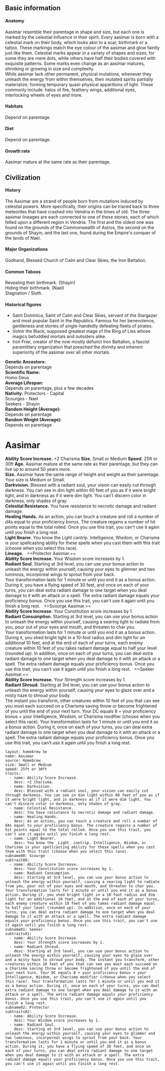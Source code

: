 ## Basic information
#### Anatomy
Aasimar resemble their parentage in shape and size, but each one is marked by the celestial influence in their spirit. Every aasimar is born with a celestial mark on their body, which looks akin to a scar, birthmark or a tattoo. These markings match the eye colour of the aasimar and glow faintly just like them. Celestial marks appear in a variety of shapes and sizes, for some they are mere dots, while others have half their bodies covered with exquisite patterns. Some marks even change as an aasimar matures, shrinking or growing in size and complexity.  
While aasimar lack other permanent, physical mutations, whenever they unleash the energy from within themselves, their mutated spirits partially materialize, forming temporary quasi-physical apparitions of light. These commonly include: halos of fire, feathery wings, additional eyes, interlocking wheels of eyes and more.
#### Habitats
Depend on parentage.
#### Diet
Depend on parentage.
#### Growth rate
Aasimar mature at the same rate as their parentage.
## Civilization
#### History
The Aasimar are a strand of people born from mutations induced by celestial powers. More specifically, their origins can be traced back to three meteorites that have crashed into Vendria in the times of old. The three aasimar lineages are each connected to one of these stones, each of which felled upon a different region in Vendria. The first and the oldest one was found on the grounds of the Commonwealth of Astros, the second on the grounds of Shayin, and the last one, found during the Empire's conquer of the lands of Nael.
#### Major Organizations
Godhand, Blessed Church of Calm and Clear Skies, the Iron Battalion.
#### Common Taboos
Revealing their birthmark. (Shayin)  
Hiding their birthmark. (Nael)  
Stagnation / Sloth.
#### Historical figures
- Saint Dominica, Saint of Calm and Clear Skies, servant of the Stargazer and most popular Saint in the Republics. Famous for her benevolence, gentleness and stories of single-handedly defeating fleets of pirates.
- Votnir the Black, supposed greatest mage of the Ring of Lies whose magics befuddled mortals and outsiders alike.
- Iron Friar, creator of the now mostly defunct Iron Battalion, a fascist paramilitary organization that preached the divinity and inherent superiority of the aasimar over all other mortals.

**Genetic Ancestors:**  
Depends on parentage  
**Scientific Name:**  
Homo Deus  
**Average Lifespan:**  
Depends on parentage, plus a few decades  
**Nativity:**
Protectors - Capital  
Scourges - Nael  
Seekers - Shayin  
**Random Height (Average):**  
Depends on parentage  
**Random Weight (Average):**  
Depends on parentage
# Aasimar
**Ability Score Increase.** +2 Charisma
**Size.** Small or Medium
**Speed.** 25ft or 30ft
**Age.** Aasimar mature at the same rate as their parentage, but they can live up to around 50 years more.  
**Size.** Aasimar have the same range of height and weight as their parentage. Your size is Medium or Small.  
**Darkvision.** Blessed with a radiant soul, your vision can easily cut through darkness. You can see in dim light within 60 feet of you as if it were bright light, and in darkness as if it were dim light. You can't discern color in darkness, only shades of gray.  
**Celestial Resistance.** You have resistance to necrotic damage and radiant damage.  
**Healing Hands.** As an action, you can touch a creature and roll a number of d4s equal to your proficiency bonus. The creature regains a number of hit points equal to the total rolled. Once you use this trait, you can't use it again until you finish a long rest.  
**Light Bearer.** You know the _Light_ cantrip. Intelligence, Wisdom, or Charisma is your spellcasting ability for these spells when you cast them with this trait (choose when you select this race).  
**Lineage.**   
==Protector Aasimar.==  
**Ability Score Increase.** Your Wisdom score increases by 1.  
**Radiant Soul.** Starting at 3rd level, you can use your bonus action to unleash the energy within yourself, causing your eyes to glimmer and two luminous, incorporeal wings to sprout from your back.  
Your transformation lasts for 1 minute or until you end it as a bonus action. During it, you have a flying speed of 30 feet, and once on each of your turns, you can deal extra radiant damage to one target when you deal damage to it with an attack or a spell. The extra radiant damage equals your proficiency bonus. Once you use this trait, you can't use it again until you finish a long rest.   ==Scourge Aasimar.==  
**Ability Score Increase.** Your Constitution score increases by 1.  
**Radiant Consumption.** Starting at 3rd level, you can use your bonus action to unleash the energy within yourself, causing a searing light to radiate from you, pour out of your eyes and mouth, and threaten to char you.  
Your transformation lasts for 1 minute or until you end it as a bonus action. During it, you shed bright light in a 10-foot radius and dim light for an additional 10 feet, and at the end of each of your turns, each enemy creature within 10 feet of you takes radiant damage equal to half your level (rounded up). In addition, once on each of your turns, you can deal extra radiant damage to one target when you deal damage to it with an attack or a spell. The extra radiant damage equals your proficiency bonus. Once you use this trait, you can't use it again until you finish a long rest.   ==Seeker Aasimar.==  
**Ability Score Increase.** Your Strength score increases by 1.  
**Radiant Shroud.** Starting at 3rd level, you can use your bonus action to unleash the energy within yourself, causing your eyes to glaze over and a misty haze to shroud your body.  
The instant you transform, other creatures within 10 feet of you that can see you must each succeed on a Charisma saving throw or become frightened of you until the end of your next turn. Your DC equals 8 + your proficiency bonus + your Intelligence, Wisdom, or Charisma modifier (choose when you select this race). Your transformation lasts for 1 minute or until you end it as a bonus action. During it, once on each of your turns, you can deal extra radiant damage to one target when you deal damage to it with an attack or a spell. The extra radiant damage equals your proficiency bonus. Once you use this trait, you can't use it again until you finish a long rest.
```statblock
layout: homebrew 5e
name: Aasimar
source: Homebrew
size: Small or Medium
speed: 25ft or 30ft
traits:
  - name: Ability Score Increase.
    desc: +2 Charisma.
  - name: Darkvision.
    desc: Blessed with a radiant soul, your vision can easily cut through darkness. You can see in dim light within 60 feet of you as if it were bright light, and in darkness as if it were dim light. You can't discern color in darkness, only shades of gray.
  - name: Celestial Resistance.
    desc: You have resistance to necrotic damage and radiant damage.
  - name: Healing Hands.
    desc: As an action, you can touch a creature and roll a number of d4s equal to your proficiency bonus. The creature regains a number of hit points equal to the total rolled. Once you use this trait, you can't use it again until you finish a long rest.
  - name: Light Bearer.
    desc: You know the _Light_ cantrip. Intelligence, Wisdom, or Charisma is your spellcasting ability for these spells when you cast them with this trait (choose when you select this race).
subname00: Scourge
subtrait00:
  - name: Ability Score Increase.
    desc: Your Constitution score increases by 1.
  - name: Radiant Consumption.
    desc: Starting at 3rd level, you can use your bonus action to unleash the energy within yourself, causing a searing light to radiate from you, pour out of your eyes and mouth, and threaten to char you. Your transformation lasts for 1 minute or until you end it as a bonus action. During it, you shed bright light in a 10-foot radius and dim light for an additional 10 feet, and at the end of each of your turns, each enemy creature within 10 feet of you takes radiant damage equal to half your level (rounded up). In addition, once on each of your turns, you can deal extra radiant damage to one target when you deal damage to it with an attack or a spell. The extra radiant damage equals your proficiency bonus. Once you use this trait, you can't use it again until you finish a long rest.
subname01: Seeker
subtraits01:
  - name: Ability Score Increase. 
    desc: Your Strength score increases by 1.
  - name: Radiant Shroud.
    desc: Starting at 3rd level, you can use your bonus action to unleash the energy within yourself, causing your eyes to glaze over and a misty haze to shroud your body. The instant you transform, other creatures within 10 feet of you that can see you must each succeed on a Charisma saving throw or become frightened of you until the end of your next turn. Your DC equals 8 + your proficiency bonus + your Intelligence, Wisdom, or Charisma modifier (choose when you select this race). Your transformation lasts for 1 minute or until you end it as a bonus action. During it, once on each of your turns, you can deal extra radiant damage to one target when you deal damage to it with an attack or a spell. The extra radiant damage equals your proficiency bonus. Once you use this trait, you can't use it again until you finish a long rest.
subname02: Protector
subtraits02:
  - name: Ability Score Increase.
    desc: Your Wisdom score increases by 1.
  - name: Radiant Soul. 
    desc: Starting at 3rd level, you can use your bonus action to unleash the energy within yourself, causing your eyes to glimmer and two luminous, incorporeal wings to sprout from your back. Your transformation lasts for 1 minute or until you end it as a bonus action. During it, you have a flying speed of 30 feet, and once on each of your turns, you can deal extra radiant damage to one target when you deal damage to it with an attack or a spell. The extra radiant damage equals your proficiency bonus. Once you use this trait, you can't use it again until you finish a long rest.
```

